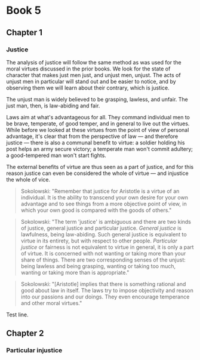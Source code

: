 # Book 5

## Chapter 1
### Justice

The analysis of justice will follow the same method as was used for the moral virtues discussed in the prior books. We look for the state of character that makes just men just, and unjust men, unjust. The acts of unjust men in particular will stand out and be easier to notice, and by observing them we will learn about their contrary, which is justice.

The unjust man is widely believed to be grasping, lawless, and unfair. The just man, then, is law-abiding and fair. 

Laws aim at what's advantageous for all. They command individual men to be brave, temperate, of good temper, and in general to live out the virtues. While before we looked at these virtues from the point of view of personal advantage, it's clear that from the perspective of law — and therefore justice — there is also a communal benefit to virtue: a soldier holding his post helps an army secure victory; a temperate man won't commit adultery; a good-tempered man won't start fights.

The external benefits of virtue are thus seen as a part of justice, and for this reason justice can even be considered the whole of virtue — and injustice the whole of vice.

> Sokolowski: "Remember that justice for Aristotle is a virtue of an individual. It is the ability to transcend your own desire for your own advantage and to see things from a more objective point of view, in which your own good is compared with the goods of others."

> Sokolowski: "The term 'justice' is ambiguous and there are two kinds of justice, general justice and particular justice. *General justice* is lawfulness, being law-abiding. Such general justice is equivalent to virtue in its entirety, but with respect to other people. *Particular justice* or fairness is not equivalent to virtue in general, it is only a part of virtue. It is concerned with not wanting or taking more than your share of things. There are two corresponding senses of the unjust: being lawless and being grasping, wanting or taking too much, wanting or taking more than is appropriate."

> Sokolowski: "[Aristotle] implies that there is something rational and good about law in itself. The laws try to impose objectivity and reason into our passions and our doings. They even encourage temperance and other moral virtues."

Test line.


## Chapter 2
### Particular injustice












